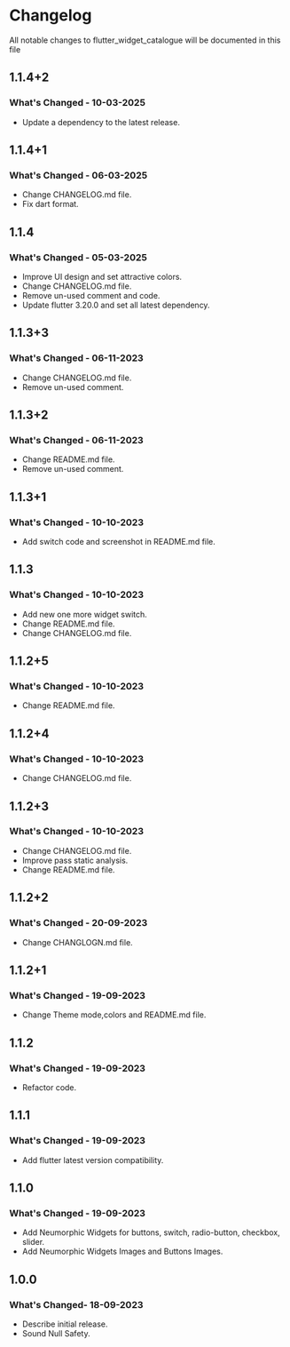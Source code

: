 # Changelog

All notable changes to flutter_widget_catalogue will be documented in this file

## 1.1.4+2
### What's Changed - 10-03-2025

- Update a dependency to the latest release.

## 1.1.4+1
### What's Changed - 06-03-2025

- Change CHANGELOG.md file.
- Fix dart format.

## 1.1.4
### What's Changed - 05-03-2025

- Improve UI design and set attractive colors.
- Change CHANGELOG.md file.
- Remove un-used comment and code.
- Update flutter 3.20.0 and set all latest dependency.

## 1.1.3+3
### What's Changed - 06-11-2023

- Change CHANGELOG.md file.
- Remove un-used comment.

## 1.1.3+2
### What's Changed - 06-11-2023

- Change README.md file.
- Remove un-used comment.

## 1.1.3+1
### What's Changed - 10-10-2023

- Add switch code and screenshot in README.md file.

## 1.1.3
### What's Changed - 10-10-2023

- Add new one more widget switch.
- Change README.md file.
- Change CHANGELOG.md file.

## 1.1.2+5
### What's Changed - 10-10-2023

- Change README.md file.

## 1.1.2+4
### What's Changed - 10-10-2023

- Change CHANGELOG.md file.

## 1.1.2+3
### What's Changed - 10-10-2023

- Change CHANGELOG.md file.
- Improve pass static analysis.
- Change README.md file.

## 1.1.2+2
### What's Changed - 20-09-2023

- Change CHANGLOGN.md file.

## 1.1.2+1
### What's Changed - 19-09-2023

- Change Theme mode,colors and README.md file.

## 1.1.2
### What's Changed - 19-09-2023

- Refactor code.

## 1.1.1
### What's Changed - 19-09-2023

- Add flutter latest version compatibility.

## 1.1.0
### What's Changed - 19-09-2023

- Add Neumorphic Widgets for buttons, switch, radio-button, checkbox, slider.
- Add Neumorphic Widgets Images and Buttons Images.

## 1.0.0
### What's Changed- 18-09-2023

- Describe initial release.
- Sound Null Safety.